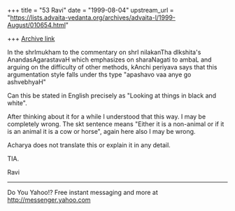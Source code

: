 +++
title = "53 Ravi"
date = "1999-08-04"
upstream_url = "https://lists.advaita-vedanta.org/archives/advaita-l/1999-August/010654.html"

+++
[Archive link](https://lists.advaita-vedanta.org/archives/advaita-l/1999-August/010654.html)

In the shrImukham to the commentary on shrI nilakanTha dIkshita's
AnandasAgarastavaH which emphasizes on sharaNagati to ambaL and arguing
on the difficulty of other methods, kAnchi periyava says that this
argumentation style falls under ths type
"apashavo vaa anye go ashvebhyaH"

Can this be stated in English precisely as "Looking at things in black
and white".

After thinking about it for a while I understood that this way. I may
be completely wrong. The skt sentence means "Either it is a non-animal
or if it is an animal it is a cow or horse", again here also I may be
wrong.

Acharya does not translate this or explain it in any detail.

TIA.


Ravi



_____________________________________________________________
Do You Yahoo!?
Free instant messaging and more at http://messenger.yahoo.com

